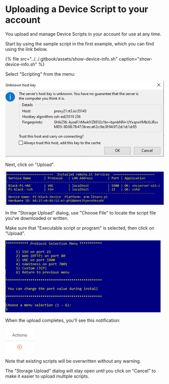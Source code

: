 # Uploading a Device Script to your account

You upload and manage Device Scripts in your account for use at any time.

Start by using the sample script in the first example, which you can find using the link below.

{% file src="../../.gitbook/assets/show-device-info.sh" caption="show-device-info.sh" %}

Select "Scripting" from the menu:

![](../../.gitbook/assets/image%20%28170%29.png)

Next, click on "Upload".

![](../../.gitbook/assets/image%20%2893%29.png)

In the "Storage Upload" dialog, use "Choose File" to locate the script file you've downloaded or written.

Make sure that "Executable script or program" is selected, then click on "Upload".

![](../../.gitbook/assets/image%20%28137%29.png)

When the upload completes, you'll see this notification:

![](../../.gitbook/assets/image%20%2822%29.png)

Note that existing scripts will be overwritten without any warning.

The "Storage Upload" dialog will stay open until you click on "Cancel" to make it easier to upload multiple scripts.

